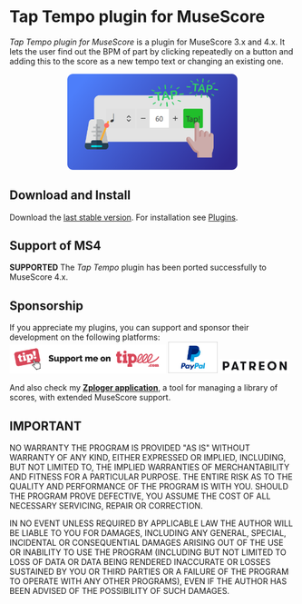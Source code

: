 # Tap Tempo plugin for MuseScore
*Tap Tempo plugin for MuseScore* is a plugin for MuseScore 3.x and 4.x. It lets the user find out the BPM of part by clicking repeatedly on a button and adding this to the score as a new tempo text or changing an existing one.
<p align="center"><img src="/taptempo/logoTapTempo.png" Alt="logo" width="300" /></p>

## Download and Install ##
Download the [last stable version](https://github.com/lgvr123/musescore-taptempo/releases).
For installation see [Plugins](https://musescore.org/en/handbook/3/plugins).

## Support of MS4
**SUPPORTED**
The *Tap Tempo* plugin has been ported successfully to MuseScore 4.x. 

## Sponsorship ##
If you appreciate my plugins, you can support and sponsor their development on the following platforms:
[<img src="/support/Button-Tipeee.png" alt="Support me on Tipee" height="50"/>](https://www.tipeee.com/parkingb) 
[<img src="/support/paypal.jpg" alt="Support me on Paypal" height="55"/>](https://www.paypal.me/LaurentvanRoy) 
[<img src="/support/patreon.png" alt="Support me on Patreon" height="25"/>](https://patreon.com/parkingb)

And also check my **[Zploger application](https://www.parkingb.be/zploger)**, a tool for managing a library of scores, with extended MuseScore support.

## IMPORTANT
NO WARRANTY THE PROGRAM IS PROVIDED "AS IS" WITHOUT WARRANTY OF ANY KIND, EITHER EXPRESSED OR IMPLIED, INCLUDING, BUT NOT LIMITED TO, THE IMPLIED WARRANTIES OF MERCHANTABILITY AND FITNESS FOR A PARTICULAR PURPOSE. THE ENTIRE RISK AS TO THE QUALITY AND PERFORMANCE OF THE PROGRAM IS WITH YOU. SHOULD THE PROGRAM PROVE DEFECTIVE, YOU ASSUME THE COST OF ALL NECESSARY SERVICING, REPAIR OR CORRECTION.

IN NO EVENT UNLESS REQUIRED BY APPLICABLE LAW THE AUTHOR WILL BE LIABLE TO YOU FOR DAMAGES, INCLUDING ANY GENERAL, SPECIAL, INCIDENTAL OR CONSEQUENTIAL DAMAGES ARISING OUT OF THE USE OR INABILITY TO USE THE PROGRAM (INCLUDING BUT NOT LIMITED TO LOSS OF DATA OR DATA BEING RENDERED INACCURATE OR LOSSES SUSTAINED BY YOU OR THIRD PARTIES OR A FAILURE OF THE PROGRAM TO OPERATE WITH ANY OTHER PROGRAMS), EVEN IF THE AUTHOR HAS BEEN ADVISED OF THE POSSIBILITY OF SUCH DAMAGES.

